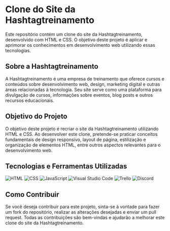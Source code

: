 # Clone do Site da Hashtagtreinamento

Este repositório contém um clone do site da Hashtagtreinamento, desenvolvido com HTML e CSS. O objetivo deste projeto é aplicar e aprimorar os conhecimentos em desenvolvimento web utilizando essas tecnologias.

## Sobre a Hashtagtreinamento

A Hashtagtreinamento é uma empresa de treinamento que oferece cursos e conteúdos sobre desenvolvimento web, design, marketing digital e outras áreas relacionadas à tecnologia. Seu site serve como uma plataforma para divulgação de cursos, informações sobre eventos, blog posts e outros recursos educacionais.

## Objetivo do Projeto

O objetivo deste projeto é recriar o site da Hashtagtreinamento utilizando HTML e CSS. Ao desenvolver este clone, pretende-se praticar conceitos fundamentais de design responsivo, layout de página, estilização e organização de elementos HTML, entre outros aspectos relevantes para o desenvolvimento web.

## Tecnologias e Ferramentas Utilizadas

![HTML](https://img.icons8.com/color/48/000000/html-5--v1.png)
![CSS](https://img.icons8.com/color/48/000000/css3.png)
![JavaScript](https://img.icons8.com/color/48/000000/javascript--v1.png)
![Visual Studio Code](https://img.icons8.com/fluent/48/000000/visual-studio-code-2019.png)
![Trello](https://img.icons8.com/color/48/000000/trello.png)
![Discord](https://img.icons8.com/fluent/48/000000/discord-logo.png)

## Como Contribuir

Se você deseja contribuir para este projeto, sinta-se à vontade para fazer um fork do repositório, realizar as alterações desejadas e enviar um pull request. Todas as contribuições são bem-vindas e ajudarão a melhorar este clone do site da Hashtagtreinamento.

